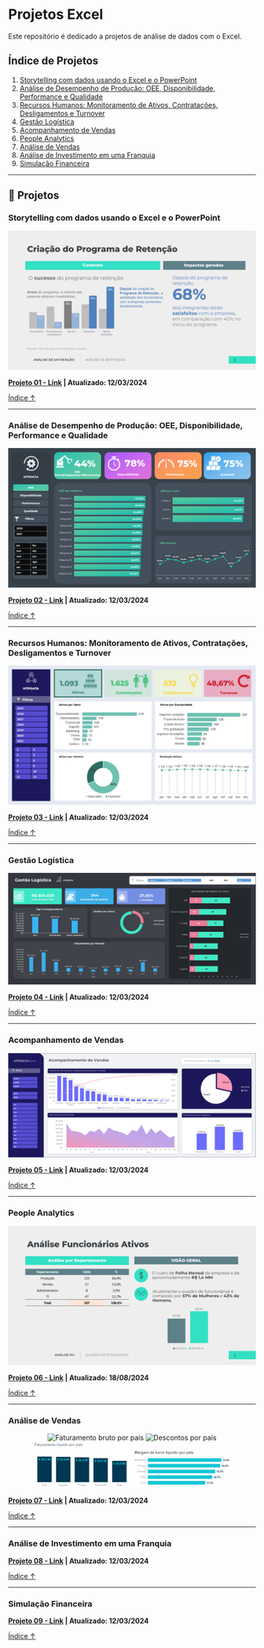 # Projetos Excel

Este repositório é dedicado a projetos de análise de dados com o Excel.

## Índice de Projetos<a name="indice"></a>

1. [Storytelling com dados usando o Excel e o PowerPoint](#projeto-01)
2. [Análise de Desempenho de Produção: OEE, Disponibilidade, Performance e Qualidade](#projeto-02)
3. [Recursos Humanos: Monitoramento de Ativos, Contratações, Desligamentos e Turnover](#projeto-03)
4. [Gestão Logística](#projeto-04)
5. [Acompanhamento de Vendas](#projeto-05)
6. [People Analytics](#projeto-06)
7. [Análise de Vendas](#projeto-07)
8. [Análise de Investimento em uma Franquia](#projeto-08)
9. [Simulação Financeira](#projeto-09)



---

## 🚀 Projetos

### Storytelling com dados usando o Excel e o PowerPoint<a name="projeto-01"></a>

![storytelling](images/storytelling1.png)

**[Projeto 01 - Link](https://github.com/marcelomduarte/storytelling_data_excel_powerpoint) | Atualizado: 12/03/2024**

[Índice ↑](#indice)

---

### Análise de Desempenho de Produção: OEE, Disponibilidade, Performance e Qualidade<a name="projeto-02"></a>

![Análise de Desempenho de Produção](images/oee.png)

**[Projeto 02 - Link](https://github.com/marcelomduarte/producao_industrial_oee_excel) | Atualizado: 12/03/2024**

[Índice ↑](#indice)

---

### Recursos Humanos: Monitoramento de Ativos, Contratações, Desligamentos e Turnover<a name="projeto-03"></a>

![Recursos Humanos](images/1_ativo.png)

**[Projeto 03 - Link](https://github.com/marcelomduarte/rh_indicadores_excel) | Atualizado: 12/03/2024**

[Índice ↑](#indice)

---

### Gestão Logística<a name="projeto-04"></a>

![Gestão Logística](images/gestao_logistica.png)

**[Projeto 04 - Link](https://github.com/marcelomduarte/gestao_logistica_excel) | Atualizado: 12/03/2024**

[Índice ↑](#indice)

---

### Acompanhamento de Vendas<a name="projeto-05"></a>

![Acompanhamento de Vendas](images/gestao_vendas.png)

**[Projeto 05 - Link](https://github.com/marcelomduarte/acompanhamento_de_vendas_excel) | Atualizado: 12/03/2024**

[Índice ↑](#indice)

---

### People Analytics<a name="projeto-06"></a>

![people_analytics](images/people_analytics.png)

**[Projeto 06 - Link](https://github.com/marcelomduarte/people_analytics_excel) | Atualizado: 18/08/2024**

[Índice ↑](#indice)

---

### Análise de Vendas<a name="projeto-07"></a>

<p align="center">
  <img src="images/Faturamento bruto por país.png" alt="Faturamento bruto por país" width="200"/>
  <img src="images/Descontos por país.png" alt="Descontos por país" width="200"/>
  <img src="images/Faturamento líquido por país.png" alt="Faturamento líquido por país" width="200"/>
  <img src="images/Margem de lucro líquido por país.png" alt="Margem de lucro líquido por país" width="200"/>
</p>

**[Projeto 07 - Link](https://github.com/marcelomduarte/analise_de_vendas_excel_power_bi) | Atualizado: 12/03/2024**

[Índice ↑](#indice)

---

### Análise de Investimento em uma Franquia<a name="projeto-08"></a>

**[Projeto 08 - Link](https://github.com/marcelomduarte/analise_de_investimento_excel) | Atualizado: 12/03/2024**

[Índice ↑](#indice)

---

### Simulação Financeira<a name="projeto-09"></a>

**[Projeto 09 - Link](https://github.com/marcelomduarte/simulacao_financeira_excel) | Atualizado: 12/03/2024**

[Índice ↑](#indice)


